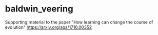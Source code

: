 # baldwin_veering
Supporting material to the paper "How learning can change the course of evolution" https://arxiv.org/abs/1710.00352
